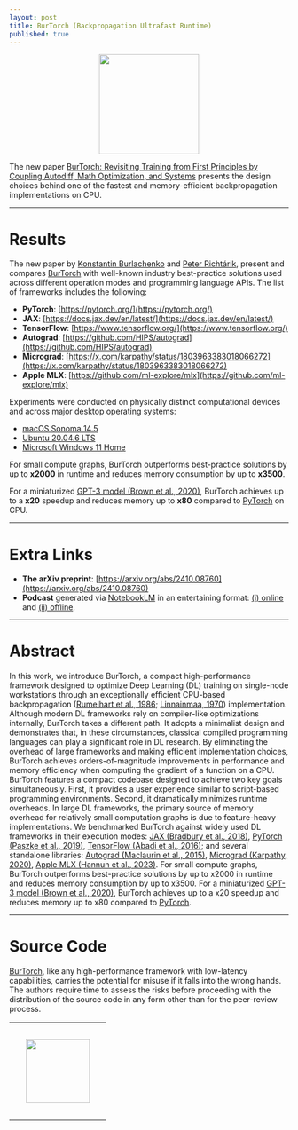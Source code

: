 ```yaml
---
layout: post
title: BurTorch (Backpropagation Ultrafast Runtime)
published: true
---
```


<center>
<img height="180px" src="https://burlachenkok.github.io/images/burtorch-logo-2.png"/>
</center>

The new paper [BurTorch: Revisiting Training from First Principles by Coupling Autodiff, Math Optimization, and Systems](https://arxiv.org/abs/2405.14852) presents the design choices behind one of the fastest and memory-efficient backpropagation implementations on CPU.

---

# Results

The new paper by [Konstantin Burlachenko](https://burlachenkok.github.io/) and [Peter Richtárik](https://richtarik.org/), present and compares [BurTorch](https://arxiv.org/abs/2405.14852) with well-known industry best-practice solutions used across different operation modes and programming language APIs. The list of frameworks includes the following:

* **PyTorch**: [https://pytorch.org/](https://pytorch.org/)
* **JAX**: [https://docs.jax.dev/en/latest/](https://docs.jax.dev/en/latest/)
* **TensorFlow**: [https://www.tensorflow.org/](https://www.tensorflow.org/)
* **Autograd**: [https://github.com/HIPS/autograd](https://github.com/HIPS/autograd)
* **Micrograd**: [https://x.com/karpathy/status/1803963383018066272](https://x.com/karpathy/status/1803963383018066272)
* **Apple MLX**: [https://github.com/ml-explore/mlx](https://github.com/ml-explore/mlx)

Experiments were conducted on physically distinct computational devices and across major desktop operating systems:

* [macOS Sonoma 14.5](https://developer.apple.com/documentation/macos-release-notes/macos-14_5-release-notes)
* [Ubuntu 20.04.6 LTS](https://releases.ubuntu.com/focal/)
* [Microsoft Windows 11 Home](https://www.microsoft.com/en-us/d/windows-11-home/dg7gmgf0krt0)

For small compute graphs, BurTorch outperforms best-practice solutions by up to **x2000** in runtime and reduces memory consumption by up to **x3500**. 

For a miniaturized [GPT-3 model (Brown et al., 2020)](https://arxiv.org/abs/2005.14165), BurTorch achieves up to a **x20** speedup and reduces memory up to **x80** compared to [PyTorch](https://proceedings.neurips.cc/paper/2019/hash/bdbca288fee7f92f2bfa9f7012727740-Abstract.html) on CPU.

----

# Extra Links

- **The arXiv preprint**: [https://arxiv.org/abs/2410.08760](https://arxiv.org/abs/2410.08760)
- **Podcast** generated via [NotebookLM](https://notebooklm.google/) in an entertaining format: [(i) online](https://www.podbean.com/eas/pb-zs34b-16d2942) and [(ii) offline](https://burlachenkok.github.io/podcasts/butrch-generated-interview.mp3).

---

# Abstract

In this work, we introduce BurTorch, a compact high-performance framework designed to optimize Deep Learning (DL) training on single-node workstations 
through an exceptionally efficient CPU-based backpropagation ([Rumelhart et al., 1986](https://www.nature.com/articles/323533a0); [Linnainmaa, 1970](https://scholar.googleusercontent.com/scholar.bib?q=info:wRjDZKQ_NKYJ:scholar.google.com/&output=citation&scisdr=ClHdwmNeENKs6Xb1i_s:AFWwaeYAAAAAZ87zk_vuPijL7H0txyMVOwPA1wQ&scisig=AFWwaeYAAAAAZ87zk4D5Rjhb-wNl_c2IxQBTkcc&scisf=4&ct=citation&cd=-1&hl=ru)) implementation. Although modern DL frameworks rely on compiler-like optimizations internally, BurTorch takes a different path. It adopts a minimalist design and demonstrates that, 
in these circumstances, classical compiled programming languages can play a significant role in DL research. 
By eliminating the overhead of large frameworks and making efficient implementation choices, BurTorch achieves orders-of-magnitude improvements in performance and memory efficiency when 
computing the gradient of a function on a CPU. BurTorch features a compact codebase designed to achieve two key goals simultaneously. 
First, it provides a user experience similar to script-based programming environments. 
Second, it dramatically minimizes runtime overheads. In large DL frameworks, the primary source of memory overhead for relatively small computation graphs is due to feature-heavy implementations. 
We benchmarked BurTorch against widely used DL frameworks in their execution modes: 
[JAX (Bradbury et al., 2018)](https://github.com/jax-ml/jax), [PyTorch (Paszke et al., 2019)](https://proceedings.neurips.cc/paper/2019/hash/bdbca288fee7f92f2bfa9f7012727740-Abstract.html), [TensorFlow (Abadi et al., 2016)](https://arxiv.org/abs/1605.08695);
and several standalone libraries: [Autograd (Maclaurin et al., 2015)](https://github.com/HIPS/autograd), [Micrograd (Karpathy, 2020)](https://github.com/karpathy/micrograd), [Apple MLX (Hannun et al., 2023)](https://github.com/ml-explore).
For small compute graphs, BurTorch outperforms best-practice solutions by up to x2000 in runtime and reduces memory consumption by up to x3500. For a miniaturized [GPT-3 model (Brown et al., 2020)](https://arxiv.org/abs/2005.14165), 
BurTorch achieves up to a x20 speedup and reduces memory up to x80 compared to [PyTorch](https://proceedings.neurips.cc/paper/2019/hash/bdbca288fee7f92f2bfa9f7012727740-Abstract.html).

---

# Source Code

[BurTorch](https://arxiv.org/abs/2405.14852), like any high-performance framework with low-latency capabilities, carries the potential for misuse if it falls into the wrong hands. 
The authors require time to assess the risks before proceeding with the distribution of the source code in any form other than for the peer-review process.

<center>
<table style="text-align:center;">
<tr>
<td style="padding:30px;text-align:center;vertical-align:middle;"> <img height="115px" src="https://burlachenkok.github.io/materials/KAUST-logo.svg"/> </td>
</tr>
</table>
</center>
